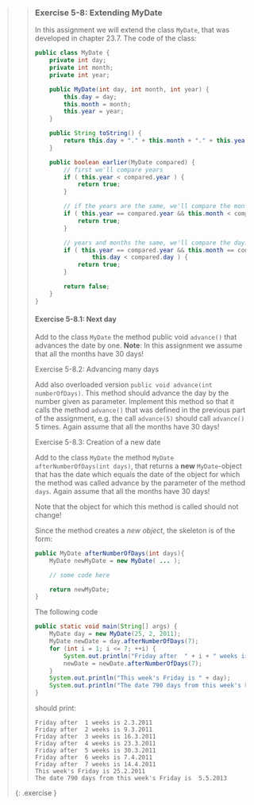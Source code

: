 >> ### Exercise 5-8: Extending MyDate
>>
>> In this assignment we will extend the class `MyDate`, that was developed in chapter 23.7. The code of the class:
>>
>>```java
>> public class MyDate {
>>     private int day;
>>     private int month;
>>     private int year;
>>
>>     public MyDate(int day, int month, int year) {
>>         this.day = day;
>>         this.month = month;
>>         this.year = year;
>>     }
>>
>>     public String toString() {
>>         return this.day + "." + this.month + "." + this.year;
>>     }
>>
>>     public boolean earlier(MyDate compared) {
>>         // first we'll compare years
>>         if ( this.year < compared.year ) {
>>             return true;
>>         }
>>
>>         // if the years are the same, we'll compare the months
>>         if ( this.year == compared.year && this.month < compared.month ) {
>>             return true;
>>         }
>>
>>         // years and months the same, we'll compare the days
>>         if ( this.year == compared.year && this.month == compared.month &&
>>                 this.day < compared.day ) {
>>             return true;
>>         }
>>
>>         return false;
>>     }
>> }
>>```
>>
>> #### Exercise 5-8.1: Next day
>>
>> Add to the class `MyDate` the method public void `advance()` that advances the date by one. **Note**: In this assignment we assume that all the months have 30 days!
>>
>> Exercise 5-8.2: Advancing many days
>>
>> Add also overloaded version `public void advance(int numberOfDays)`. This method should advance the day by the number given as parameter. Implement this method so that it calls the method `advance()` that was defined in the previous part of the assignment, e.g. the call `advance(5)` should call `advance()` 5 times. Again assume that all the months have 30 days!
>>
>> Exercise 5-8.3: Creation of a new date
>>
>> Add to the class `MyDate` the method `MyDate afterNumberOfDays(int days)`, that returns a **new** `MyDate`-object that has the date which equals the date of the object for which the method was called advance by the parameter of the method `days`. Again assume that all the months have 30 days!
>>
>> Note that the object for which this method is called should not change!
>>
>> Since the method creates a *new object*, the skeleton is of the form:
>>
>>```java
>> public MyDate afterNumberOfDays(int days){
>>     MyDate newMyDate = new MyDate( ... );
>>
>>     // some code here
>>
>>     return newMyDate;
>> }
>>```
>>
>> The following code
>>
>>```java
>> public static void main(String[] args) {
>>     MyDate day = new MyDate(25, 2, 2011);
>>     MyDate newDate = day.afterNumberOfDays(7);
>>     for (int i = 1; i <= 7; ++i) {
>>         System.out.println("Friday after  " + i + " weeks is " + newDate);
>>         newDate = newDate.afterNumberOfDays(7);
>>     }
>>     System.out.println("This week's Friday is " + day);
>>     System.out.println("The date 790 days from this week's Friday is  " + day.afterNumberOfDays(790));
>> }
>>```
>>
>> should print:
>>
>>```output
>> Friday after  1 weeks is 2.3.2011
>> Friday after  2 weeks is 9.3.2011
>> Friday after  3 weeks is 16.3.2011
>> Friday after  4 weeks is 23.3.2011
>> Friday after  5 weeks is 30.3.2011
>> Friday after  6 weeks is 7.4.2011
>> Friday after  7 weeks is 14.4.2011
>> This week's Friday is 25.2.2011
>> The date 790 days from this week's Friday is  5.5.2013
>>```
>>
>{: .exercise }